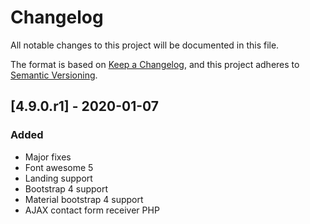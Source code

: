 # Changelog

All notable changes to this project will be documented in this file.

The format is based on [Keep a Changelog](https://keepachangelog.com/en/1.0.0/),
and this project adheres to [Semantic Versioning](https://semver.org/spec/v2.0.0.html).

## [4.9.0.r1] - 2020-01-07

### Added
- Major fixes
- Font awesome 5
- Landing support
- Bootstrap 4 support
- Material bootstrap 4 support
- AJAX contact form receiver PHP